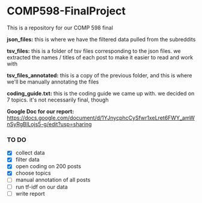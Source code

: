 # COMP598-FinalProject
This is a repository for our COMP 598 final

**json_files:** this is where we have the filtered data pulled from the subreddits

**tsv_files:** this is a folder of tsv files corresponding to the json files. we extracted the names / titles of each post to make it easier to read and work with

**tsv_files_annotated:** this is a copy of the previous folder, and this is where we'll be manually annotating the files

**coding_guide.txt:** this is the coding guide we came up with. we decided on 7 topics. it's not necessarily final, though

**Google Doc for our report:** https://docs.google.com/document/d/1YJnycphcCySfwr1xeLret6FWY_amWnSyRgBILojs5-g/edit?usp=sharing

### TO DO
- [x] collect data
- [x] filter data 
- [x] open coding on 200 posts
- [x] choose topics 
- [ ] manual annotation of all posts
- [ ] run tf-idf on our data
- [ ] write report
